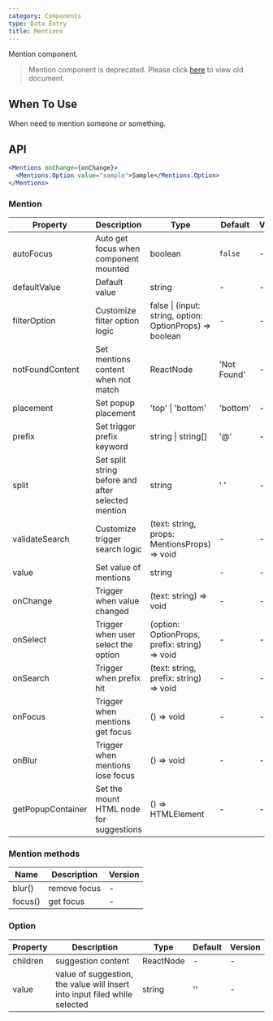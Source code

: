 ```yaml
---
category: Components
type: Data Entry
title: Mentions
---
```


Mention component.

> Mention component is deprecated. Please click [here](/components/mention) to view old document.

## When To Use

When need to mention someone or something.

## API

```jsx
<Mentions onChange={onChange}>
  <Mentions.Option value="sample">Sample</Mentions.Option>
</Mentions>
```

### Mention

| Property | Description | Type | Default | Version |
| --- | --- | --- | --- | --- |
| autoFocus | Auto get focus when component mounted | boolean | `false` | - |
| defaultValue | Default value | string | - | - |
| filterOption | Customize filter option logic | false \| (input: string, option: OptionProps) => boolean | - | - |
| notFoundContent | Set mentions content when not match | ReactNode | 'Not Found' | - |
| placement | Set popup placement | 'top' \| 'bottom' | 'bottom' | - |
| prefix | Set trigger prefix keyword | string \| string[] | '@' | - |
| split | Set split string before and after selected mention | string | ' ' | - |
| validateSearch | Customize trigger search logic | (text: string, props: MentionsProps) => void | - | - |
| value | Set value of mentions | string | - | - |
| onChange | Trigger when value changed | (text: string) => void | - | - |
| onSelect | Trigger when user select the option | (option: OptionProps, prefix: string) => void | - | - |
| onSearch | Trigger when prefix hit | (text: string, prefix: string) => void | - | - |
| onFocus | Trigger when mentions get focus | () => void | - | - |
| onBlur | Trigger when mentions lose focus | () => void | - | - |
| getPopupContainer | Set the mount HTML node for suggestions | () => HTMLElement | - | - |

### Mention methods

| Name    | Description  | Version |
| ------- | ------------ | ------- |
| blur()  | remove focus | -       |
| focus() | get focus    | -       |

### Option

| Property | Description | Type | Default | Version |
| --- | --- | --- | --- | --- |
| children | suggestion content | ReactNode | - | - |
| value | value of suggestion, the value will insert into input filed while selected | string | '' | - |
